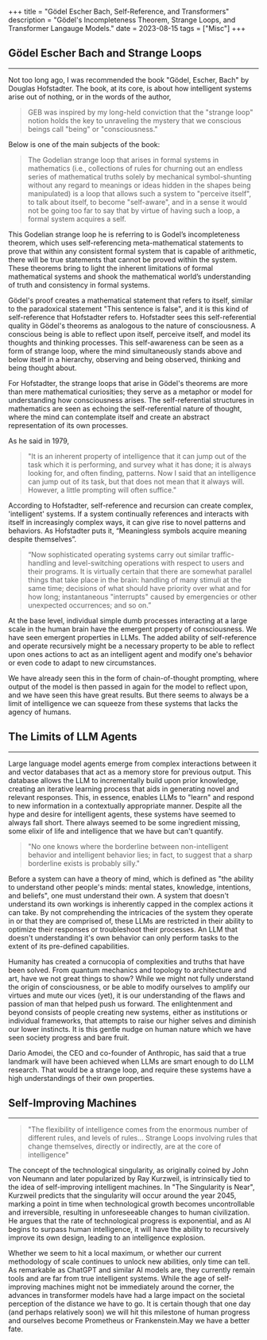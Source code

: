+++
title = "Gödel Escher Bach, Self-Reference, and Transformers"
description = "Gödel's Incompleteness Theorem, Strange Loops, and Transformer Langauge Models."
date = 2023-08-15
tags = ["Misc"]
+++



## Gödel Escher Bach and Strange Loops
---

Not too long ago, I was recommended the book "Gödel, Escher, Bach" by Douglas Hofstadter. The book, at its core, is about how intelligent systems arise out of nothing, or in the words of the author,

> GEB was inspired by my long-held conviction that the "strange loop" notion holds the key to unraveling the mystery that we conscious beings call "being" or "consciousness."

Below is one of the main subjects of the book:

> The Godelian strange loop that arises in formal systems in mathematics (i.e., collections of rules for churning out an endless series of mathematical truths solely by mechanical symbol-shunting without any regard to meanings or ideas hidden in the shapes being manipulated) is a loop that allows such a system to "perceive itself", to talk about itself, to become "self-aware", and in a sense it would not be going too far to say that by virtue of having such a loop, a formal system acquires a self.

This Godelian strange loop he is referring to is Godel’s incompleteness theorem, which uses self-referencing meta-mathematical statements to prove that within any consistent formal system that is capable of arithmetic, there will be true statements that cannot be proved within the system. These theorems bring to light the inherent limitations of formal mathematical systems and shook the mathematical world’s understanding of truth and consistency in formal systems.

Gödel's proof creates a mathematical statement that refers to itself, similar to the paradoxical statement "This sentence is false", and it is this kind of self-reference that Hofstadter refers to. Hofstadter sees this self-referential quality in Gödel's theorems as analogous to the nature of consciousness. A conscious being is able to reflect upon itself, perceive itself, and model its thoughts and thinking processes. This self-awareness can be seen as a form of strange loop, where the mind simultaneously stands above and below itself in a hierarchy, observing and being observed, thinking and being thought about.

For Hofstadter, the strange loops that arise in Gödel's theorems are more than mere mathematical curiosities; they serve as a metaphor or model for understanding how consciousness arises. The self-referential structures in mathematics are seen as echoing the self-referential nature of thought, where the mind can contemplate itself and create an abstract representation of its own processes.

As he said in 1979,

> "It is an inherent property of intelligence that it can jump out of the task which it is performing, and survey what it has done; it is always looking for, and often finding, patterns. Now I said that an intelligence can jump out of its task, but that does not mean that it always will. However, a little prompting will often suffice."


According to Hofstadter, self-reference and recursion can create complex, 'intelligent' systems. If a system continually references and interacts with itself in increasingly complex ways, it can give rise to novel patterns and behaviors. As Hofstadter puts it, “Meaningless symbols acquire meaning despite themselves”.

> “Now sophisticated operating systems carry out similar traffic-handling and level-switching operations with respect to users and their programs. It is virtually certain that there are somewhat parallel things that take place in the brain: handling of many stimuli at the same time; decisions of what should have priority over what and for how long; instantaneous "interrupts" caused by emergencies or other unexpected occurrences; and so on.”

At the base level, individual simple dumb processes interacting at a large scale in the human brain have the emergent property of consciousness. We have seen emergent properties in LLMs. The added ability of self-reference and operate recursively might be a necessary property to be able to reflect upon ones actions to act as an intelligent agent and modify one's behavior or even code to adapt to new circumstances.

We have already seen this in the form of chain-of-thought prompting, where output of the model is then passed in again for the model to reflect upon, and we have seen this have great results. But there seems to always be a limit of intelligence we can squeeze from these systems that lacks the agency of humans.


## The Limits of LLM Agents
---

Large language model agents emerge from complex interactions between it and vector databases that act as a memory store for previous output. This database allows the LLM to incrementally build upon prior knowledge, creating an iterative learning process that aids in generating novel and relevant responses. This, in essence, enables LLMs to "learn" and respond to new information in a contextually appropriate manner. Despite all the hype and desire for intelligent agents, these systems have seemed to always fall short. There always seemed to be some ingredient missing, some elixir of life and intelligence that we have but can't quantify.

> "No one knows where the borderline between non-intelligent behavior and intelligent behavior lies; in fact, to suggest that a sharp borderline exists is probably silly."

Before a system can have a theory of mind, which is defined as "the ability to understand other people's minds: mental states, knowledge, intentions, and beliefs", one must understand their own. A system that doesn't understand its own workings is inherently capped in the complex actions it can take. By not comprehending the intricacies of the system they operate in or that they are comprised of, these LLMs are restricted in their ability to optimize their responses or troubleshoot their processes. An LLM that doesn't understanding it's own behavior can only perform tasks to the extent of its pre-defined capabilities. 

Humanity has created a cornucopia of complexities and truths that have been solved. From quantum mechanics and topology to architecture and art, have we not great things to show? While we might not fully understand the origin of consciousness, or be able to modify ourselves to amplify our virtues and mute our vices (yet), it is our understanding of the flaws and passion of man that helped push us forward. The enlightenment and beyond consists of people creating new systems, either as institutions or individual frameworks, that attempts to raise our higher selves and diminish our lower instincts. It is this gentle nudge on human nature which we have seen society progress and bare fruit.

Dario Amodei, the CEO and co-founder of Anthropic, has said that a true landmark will have been achieved when LLMs are smart enough to do LLM research. That would be a strange loop, and require these systems have a high understandings of their own properties.


## Self-Improving Machines
---

> "The flexibility of intelligence comes from the enormous number of different rules, and levels of rules… Strange Loops involving rules that change themselves, directly or indirectly, are at the core of intelligence"

The concept of the technological singularity, as originally coined by John von Neumann and later popularized by Ray Kurzweil, is intrinsically tied to the idea of self-improving intelligent machines. In "The Singularity is Near", Kurzweil predicts that the singularity will occur around the year 2045, marking a point in time when technological growth becomes uncontrollable and irreversible, resulting in unforeseeable changes to human civilization. He argues that the rate of technological progress is exponential, and as AI begins to surpass human intelligence, it will have the ability to recursively improve its own design, leading to an intelligence explosion.

Whether we seem to hit a local maximum, or whether our current methodology of scale continues to unlock new abilities, only time can tell. As remarkable as ChatGPT and similar AI models are, they currently remain tools and are far from true intelligent systems. While the age of self-improving machines might not be immediately around the corner, the advances in transformer models have had a large impact on the societal perception of the distance we have to go. It is certain though that one day (and perhaps relatively soon) we will hit this milestone of human progress and ourselves become Prometheus or Frankenstein.May we have a better fate.
